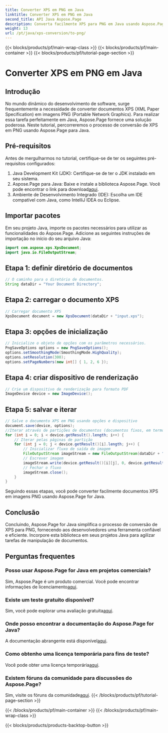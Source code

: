 ```yaml
---
title: Converter XPS em PNG em Java
linktitle: Converter XPS em PNG em Java
second_title: API Java Aspose.Page
description: Converta facilmente XPS para PNG em Java usando Aspose.Page. Simplifique as tarefas documentais com esta solução confiável e amigável ao desenvolvedor.
weight: 13
url: /pt/java/xps-conversion/to-png/
---
```


{{< blocks/products/pf/main-wrap-class >}}
{{< blocks/products/pf/main-container >}}
{{< blocks/products/pf/tutorial-page-section >}}

# Converter XPS em PNG em Java

## Introdução
No mundo dinâmico do desenvolvimento de software, surge frequentemente a necessidade de converter documentos XPS (XML Paper Specification) em imagens PNG (Portable Network Graphics). Para realizar essa tarefa perfeitamente em Java, Aspose.Page fornece uma solução poderosa. Neste tutorial, percorreremos o processo de conversão de XPS em PNG usando Aspose.Page para Java.
## Pré-requisitos
Antes de mergulharmos no tutorial, certifique-se de ter os seguintes pré-requisitos configurados:
1. Java Development Kit (JDK): Certifique-se de ter o JDK instalado em seu sistema.
2.  Aspose.Page para Java: Baixe e instale a biblioteca Aspose.Page. Você pode encontrar o link para download[aqui](https://releases.aspose.com/page/java/).
3. Ambiente de Desenvolvimento Integrado (IDE): Escolha um IDE compatível com Java, como IntelliJ IDEA ou Eclipse.
## Importar pacotes
Em seu projeto Java, importe os pacotes necessários para utilizar as funcionalidades do Aspose.Page. Adicione as seguintes instruções de importação no início do seu arquivo Java:
```java
import com.aspose.xps.XpsDocument;
import java.io.FileOutputStream;
```
## Etapa 1: definir diretório de documentos
```java
// O caminho para o diretório de documentos.
String dataDir = "Your Document Directory";
```
## Etapa 2: carregar o documento XPS
```java
// Carregar documento XPS
XpsDocument document = new XpsDocument(dataDir + "input.xps");
```
## Etapa 3: opções de inicialização
```java
// Inicialize o objeto de opções com os parâmetros necessários.
PngSaveOptions options = new PngSaveOptions();
options.setSmoothingMode(SmoothingMode.HighQuality);
options.setResolution(300);
options.setPageNumbers(new int[] { 1, 2, 6 });
```
## Etapa 4: criar dispositivo de renderização
```java
// Crie um dispositivo de renderização para formato PDF
ImageDevice device = new ImageDevice();
```
## Etapa 5: salvar e iterar
```java
// Salve o documento XPS em PNG usando opções e dispositivo
document.save(device, options);
//Iterar através de partições de documentos (documentos fixos, em termos XPS)
for (int i = 0; i < device.getResult().length; i++) {
    // Iterar pelas páginas de partição
    for (int j = 0; j < device.getResult()[i].length; j++) {
        // Inicializar fluxo de saída de imagem
        FileOutputStream imageStream = new FileOutputStream(dataDir + "XPStoPNG" + "_" + (i + 1) + "_" + (j + 1) + ".png");
        // Escrever imagem
        imageStream.write(device.getResult()[i][j], 0, device.getResult()[i][j].length);
        // Fechar o fluxo
        imageStream.close();
    }
}
```
Seguindo essas etapas, você pode converter facilmente documentos XPS em imagens PNG usando Aspose.Page for Java.
## Conclusão
Concluindo, Aspose.Page for Java simplifica o processo de conversão de XPS para PNG, fornecendo aos desenvolvedores uma ferramenta confiável e eficiente. Incorpore esta biblioteca em seus projetos Java para agilizar tarefas de manipulação de documentos.
## Perguntas frequentes
### Posso usar Aspose.Page for Java em projetos comerciais?
 Sim, Aspose.Page é um produto comercial. Você pode encontrar informações de licenciamento[aqui](https://purchase.aspose.com/buy).
### Existe um teste gratuito disponível?
 Sim, você pode explorar uma avaliação gratuita[aqui](https://releases.aspose.com/).
### Onde posso encontrar a documentação do Aspose.Page for Java?
 A documentação abrangente está disponível[aqui](https://reference.aspose.com/page/java/).
### Como obtenho uma licença temporária para fins de teste?
 Você pode obter uma licença temporária[aqui](https://purchase.aspose.com/temporary-license/).
### Existem fóruns da comunidade para discussões do Aspose.Page?
 Sim, visite os fóruns da comunidade[aqui](https://forum.aspose.com/c/page/39).
{{< /blocks/products/pf/tutorial-page-section >}}

{{< /blocks/products/pf/main-container >}}
{{< /blocks/products/pf/main-wrap-class >}}

{{< blocks/products/products-backtop-button >}}
